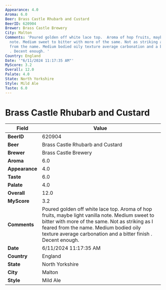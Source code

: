 ```yaml
---
Appearance: 4.0
Aroma: 6.0
Beer: Brass Castle Rhubarb and Custard
BeerID: 620904
Brewer: Brass Castle Brewery
City: Malton
Comments: 'Poured golden off white lace top.  Aroma of hop fruits, maybe light vanilla
  note. Medium sweet to bitter with more of the same. Not as striking as I feared
  from the name. Medium bodied oily texture average carbonation and a bitter finish
  . Decent enough. '
Country: England
Date: '"6/11/2024 11:17:35 AM"'
MyScore: 3.2
Overall: 12.0
Palate: 4.0
State: North Yorkshire
Style: Mild Ale
Taste: 6.0
---
```


# Brass Castle Rhubarb and Custard

| Field         | Value |
|---------------|-------|
| **BeerID** | 620904 |
| **Beer** | Brass Castle Rhubarb and Custard |
| **Brewer** | Brass Castle Brewery |
| **Aroma** | 6.0 |
| **Appearance** | 4.0 |
| **Taste** | 6.0 |
| **Palate** | 4.0 |
| **Overall** | 12.0 |
| **MyScore** | 3.2 |
| **Comments** | Poured golden off white lace top.  Aroma of hop fruits, maybe light vanilla note. Medium sweet to bitter with more of the same. Not as striking as I feared from the name. Medium bodied oily texture average carbonation and a bitter finish . Decent enough.  |
| **Date** | 6/11/2024 11:17:35 AM |
| **Country** | England |
| **State** | North Yorkshire |
| **City** | Malton |
| **Style** | Mild Ale |
